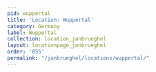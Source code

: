 ```yaml
---
pid: wuppertal
title: 'Location: Wuppertal'
category: Germany
label: Wuppertal
collection: location_janbrueghel
layout: locationpage_janbrueghel
order: '055'
permalink: "/janbrueghel/locations/wuppertal/"
---
```

